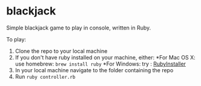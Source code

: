 # blackjack

Simple blackjack game to play in console, written in Ruby. 

To play: 
1. Clone the repo to your local machine
2. If you don't have ruby installed on your machine, either:
  *For Mac OS X: use homebrew: `brew install ruby`
  *For Windows: try : [RubyInstaller](http://rubyinstaller.org/)
3. In your local machine navigate to the folder containing the repo
4. Run `ruby controller.rb`
